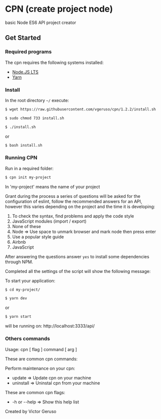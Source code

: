 # CPN (create project node)

basic Node ES6 API project creator

## Get Started

### Required programs

The cpn requires the following systems installed:

- [Node.JS LTS](https://nodejs.org/en/)
- [Yarn](https://yarnpkg.com/getting-started)

### Install

In the root directory `~/` execute:

```bash
$ wget https://raw.githubusercontent.com/vgeruso/cpn/1.2.2/install.sh
```

```bash
$ sudo chmod 733 install.sh
```

```bash
$ ./install.sh
```

or

```bash
$ bash install.sh
```

### Running CPN

Run in a required folder:

```bash
$ cpn init my-project
```

In 'my-project' means the name of your project

Grant during the process a series of questions will be asked for the configuration of eslint, follow the recommended answers for an API, however this varies depending on the project and the time it is developing:

1. To check the syntax, find problems and apply the code style
2. JavaScript modules (import / export)
3. None of these
4. Node => Use space to unmark browser and mark node then press enter
5. Use a popular style guide
6. Airbnb
7. JavaScript

After answering the questions answer `yes` to install some dependencies through NPM.

Completed all the settings of the script will show the following message:

To start your application:

```bash
$ cd my-project/
```

```bash
$ yarn dev
```

or

```bash
$ yarn start
```

will be running on: http://localhost:3333/api/

### Others commands

Usage: cpn [ flag ] command [ arg ]

These are common cpn commands:

Perform maintenance on your cpn:
- update => Update cpn on your machine
- uninstall => Uninstal cpn from your machine

These are common cpn flags:
- -h or --help => Show this help list

Created by Victor Geruso
